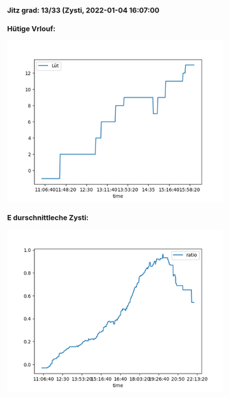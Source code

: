 ### Jitz grad: 13/33 (Zysti, 2022-01-04 16:07:00

### Hütige Vrlouf:
![Graph](Today.png)

### E durschnittleche Zysti:
![Graph](Zysti.png)